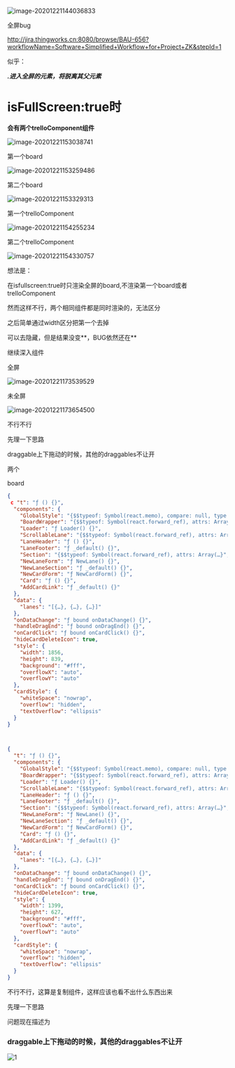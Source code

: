 ![image-20201221144036833](全屏bug.assets/image-20201221144036833.png)

全屏bug

http://jira.thingworks.cn:8080/browse/BAU-656?workflowName=Software+Simplified+Workflow+for+Project+ZK&stepId=1

似乎：

***.进入全屏的元素，将脱离其父元素***

# isFullScreen:true时

**会有两个trelloComponent组件**

![image-20201221153038741](全屏bug.assets/image-20201221153038741.png)





第一个board

![image-20201221153259486](全屏bug.assets/image-20201221153259486.png)

第二个board

![image-20201221153329313](全屏bug.assets/image-20201221153329313.png)

第一个trelloComponent

![image-20201221154255234](全屏bug.assets/image-20201221154255234.png)

第二个trelloComponent

![image-20201221154330757](全屏bug.assets/image-20201221154330757.png)

想法是：

在isfullscreen:true时只渲染全屏的board,不渲染第一个board或者trelloComponent

然而这样不行，两个相同组件都是同时渲染的，无法区分

之后简单通过width区分把第一个去掉

可以去隐藏，但是结果没变**，BUG依然还在**



继续深入组件

全屏

![image-20201221173539529](全屏bug.assets/image-20201221173539529.png)

未全屏

![image-20201221173654500](全屏bug.assets/image-20201221173654500.png)

不行不行

先理一下思路

draggable上下拖动的时候，其他的draggables不让开

两个

board

```json
{
 c "t": "ƒ () {}",
  "components": {
    "GlobalStyle": "{$$typeof: Symbol(react.memo), compare: null, type:…}",
    "BoardWrapper": "{$$typeof: Symbol(react.forward_ref), attrs: Array(…}",
    "Loader": "ƒ Loader() {}",
    "ScrollableLane": "{$$typeof: Symbol(react.forward_ref), attrs: Array(…}",
    "LaneHeader": "ƒ () {}",
    "LaneFooter": "ƒ _default() {}",
    "Section": "{$$typeof: Symbol(react.forward_ref), attrs: Array(…}",
    "NewLaneForm": "ƒ NewLane() {}",
    "NewLaneSection": "ƒ _default() {}",
    "NewCardForm": "ƒ NewCardForm() {}",
    "Card": "ƒ () {}",
    "AddCardLink": "ƒ _default() {}"
  },
  "data": {
    "lanes": "[{…}, {…}, {…}]"
  },
  "onDataChange": "ƒ bound onDataChange() {}",
  "handleDragEnd": "ƒ bound onDragEnd() {}",
  "onCardClick": "ƒ bound onCardClick() {}",
  "hideCardDeleteIcon": true,
  "style": {
    "width": 1856,
    "height": 839,
    "background": "#fff",
    "overflowX": "auto",
    "overflowY": "auto"
  },
  "cardStyle": {
    "whiteSpace": "nowrap",
    "overflow": "hidden",
    "textOverflow": "ellipsis"
  }
}
```



```json


{
  "t": "ƒ () {}",
  "components": {
    "GlobalStyle": "{$$typeof: Symbol(react.memo), compare: null, type:…}",
    "BoardWrapper": "{$$typeof: Symbol(react.forward_ref), attrs: Array(…}",
    "Loader": "ƒ Loader() {}",
    "ScrollableLane": "{$$typeof: Symbol(react.forward_ref), attrs: Array(…}",
    "LaneHeader": "ƒ () {}",
    "LaneFooter": "ƒ _default() {}",
    "Section": "{$$typeof: Symbol(react.forward_ref), attrs: Array(…}",
    "NewLaneForm": "ƒ NewLane() {}",
    "NewLaneSection": "ƒ _default() {}",
    "NewCardForm": "ƒ NewCardForm() {}",
    "Card": "ƒ () {}",
    "AddCardLink": "ƒ _default() {}"
  },
  "data": {
    "lanes": "[{…}, {…}, {…}]"
  },
  "onDataChange": "ƒ bound onDataChange() {}",
  "handleDragEnd": "ƒ bound onDragEnd() {}",
  "onCardClick": "ƒ bound onCardClick() {}",
  "hideCardDeleteIcon": true,
  "style": {
    "width": 1399,
    "height": 627,
    "background": "#fff",
    "overflowX": "auto",
    "overflowY": "auto"
  },
  "cardStyle": {
    "whiteSpace": "nowrap",
    "overflow": "hidden",
    "textOverflow": "ellipsis"
  }
}
```

不行不行，这算是复制组件，这样应该也看不出什么东西出来

先理一下思路

问题现在描述为 	

### draggable上下拖动的时候，其他的draggables不让开

![1](readme.assets/1.gif)